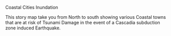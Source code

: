 Coastal Cities Inundation

This story map take you from North to south showing various Coastal towns that are at risk of Tsunami Damage in the event of a Cascadia subduction zone induced Earthquake.
